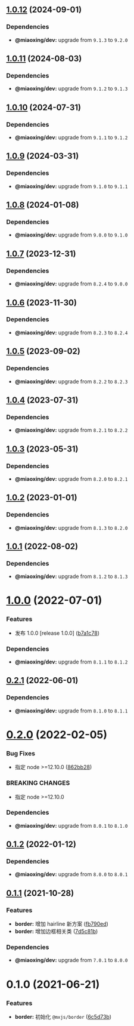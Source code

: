 ## [1.0.12](https://github.com/miaoxing/mxjs-border/compare/v1.0.11...v1.0.12) (2024-09-01)





### Dependencies

* **@miaoxing/dev:** upgrade from `9.1.3` to `9.2.0`

## [1.0.11](https://github.com/miaoxing/mxjs-border/compare/v1.0.10...v1.0.11) (2024-08-03)





### Dependencies

* **@miaoxing/dev:** upgrade from `9.1.2` to `9.1.3`

## [1.0.10](https://github.com/miaoxing/mxjs-border/compare/v1.0.9...v1.0.10) (2024-07-31)





### Dependencies

* **@miaoxing/dev:** upgrade from `9.1.1` to `9.1.2`

## [1.0.9](https://github.com/miaoxing/mxjs-border/compare/v1.0.8...v1.0.9) (2024-03-31)





### Dependencies

* **@miaoxing/dev:** upgrade from `9.1.0` to `9.1.1`

## [1.0.8](https://github.com/miaoxing/mxjs-border/compare/v1.0.7...v1.0.8) (2024-01-08)





### Dependencies

* **@miaoxing/dev:** upgrade from `9.0.0` to `9.1.0`

## [1.0.7](https://github.com/miaoxing/mxjs-border/compare/v1.0.6...v1.0.7) (2023-12-31)





### Dependencies

* **@miaoxing/dev:** upgrade from `8.2.4` to `9.0.0`

## [1.0.6](https://github.com/miaoxing/mxjs-border/compare/v1.0.5...v1.0.6) (2023-11-30)





### Dependencies

* **@miaoxing/dev:** upgrade from `8.2.3` to `8.2.4`

## [1.0.5](https://github.com/miaoxing/mxjs-border/compare/v1.0.4...v1.0.5) (2023-09-02)





### Dependencies

* **@miaoxing/dev:** upgrade from `8.2.2` to `8.2.3`

## [1.0.4](https://github.com/miaoxing/mxjs-border/compare/v1.0.3...v1.0.4) (2023-07-31)





### Dependencies

* **@miaoxing/dev:** upgrade from `8.2.1` to `8.2.2`

## [1.0.3](https://github.com/miaoxing/mxjs-border/compare/v1.0.2...v1.0.3) (2023-05-31)





### Dependencies

* **@miaoxing/dev:** upgrade from `8.2.0` to `8.2.1`

## [1.0.2](https://github.com/miaoxing/mxjs-border/compare/v1.0.1...v1.0.2) (2023-01-01)





### Dependencies

* **@miaoxing/dev:** upgrade from `8.1.3` to `8.2.0`

## [1.0.1](https://github.com/miaoxing/mxjs-border/compare/v1.0.0...v1.0.1) (2022-08-02)





### Dependencies

* **@miaoxing/dev:** upgrade from `8.1.2` to `8.1.3`

# [1.0.0](https://github.com/miaoxing/mxjs-border/compare/v0.2.1...v1.0.0) (2022-07-01)


### Features

* 发布 1.0.0 [release 1.0.0] ([b7a1c78](https://github.com/miaoxing/mxjs-border/commit/b7a1c783e67b6de6b36a32e40eaf1fab539ff433))





### Dependencies

* **@miaoxing/dev:** upgrade from `8.1.1` to `8.1.2`

## [0.2.1](https://github.com/miaoxing/mxjs-border/compare/v0.2.0...v0.2.1) (2022-06-01)





### Dependencies

* **@miaoxing/dev:** upgrade from `8.1.0` to `8.1.1`

# [0.2.0](https://github.com/miaoxing/mxjs-border/compare/v0.1.2...v0.2.0) (2022-02-05)


### Bug Fixes

* 指定 node >=12.10.0 ([862bb28](https://github.com/miaoxing/mxjs-border/commit/862bb286fc05c8d870ea52c64009b28ffa2fcb5c))


### BREAKING CHANGES

* 指定 node >=12.10.0





### Dependencies

* **@miaoxing/dev:** upgrade from `8.0.1` to `8.1.0`

## [0.1.2](https://github.com/miaoxing/mxjs-border/compare/v0.1.1...v0.1.2) (2022-01-12)





### Dependencies

* **@miaoxing/dev:** upgrade from `8.0.0` to `8.0.1`

## [0.1.1](https://github.com/miaoxing/mxjs-border/compare/v0.1.0...v0.1.1) (2021-10-28)


### Features

* **border:** 增加 hairline 新方案 ([fb790ed](https://github.com/miaoxing/mxjs-border/commit/fb790edcdbd8199328dc48337cdb9150b1a320b5))
* **border:** 增加边框相关类 ([7d5c81b](https://github.com/miaoxing/mxjs-border/commit/7d5c81b2f513addaeb0c59bb867652d765dc1b1f))





### Dependencies

* **@miaoxing/dev:** upgrade from `7.0.1` to `8.0.0`

# 0.1.0 (2021-06-21)


### Features

* **border:** 初始化 `@mxjs/border` ([6c5d73b](https://github.com/miaoxing/mxjs-border/commit/6c5d73b003eeb28f297b1730981b905c01a19b77))
